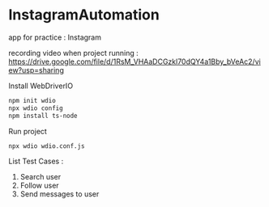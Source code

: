 # InstagramAutomation

app for practice : Instagram

recording video when project running : https://drive.google.com/file/d/1RsM_VHAaDCGzkl70dQY4a1Bby_bVeAc2/view?usp=sharing

Install WebDriverIO

```sh
npm init wdio
npx wdio config
npm install ts-node
```

Run project

```sh
npx wdio wdio.conf.js
```

List Test Cases :

1. Search user
2. Follow user
3. Send messages to user
